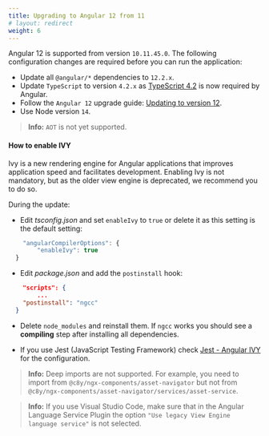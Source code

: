 ```yaml
---
title: Upgrading to Angular 12 from 11
# layout: redirect
weight: 6
---
```


Angular 12 is supported from version `10.11.45.0`. The following configuration changes are required before you can run the application:

- Update all `@angular/*` dependencies to `12.2.x`.
- Update `TypeScript` to version `4.2.x` as [TypeScript 4.2](https://devblogs.microsoft.com/typescript/announcing-typescript-4-2/) is now required by Angular.
- Follow the `Angular 12` upgrade guide: [Updating to version 12](https://v12.angular.io/guide/updating-to-version-12).
- Use Node version `14`.

> **Info:** `AOT` is not yet supported.

#### How to enable IVY

Ivy is a new rendering engine for Angular applications that improves application speed and facilitates development. Enabling Ivy is not mandatory, but as the older view engine is deprecated, we recommend you to do so.

During the update:

- Edit _tsconfig.json_ and set `enableIvy` to `true` or delete it as this setting is the default setting:

```javascript
    "angularCompilerOptions": {
        "enableIvy": true
  }
```

- Edit _package.json_ and add the `postinstall` hook:

```json
    "scripts": {
        ...
    "postinstall": "ngcc"
  }
```

- Delete `node_modules` and reinstall them. If `ngcc` works you should see a **compiling** step after installing all dependencies.

- If you use Jest (JavaScript Testing Framework) check [Jest - Angular IVY](https://thymikee.github.io/jest-preset-angular/docs/guides/angular-ivy) for the configuration.

> **Info:** Deep imports are not supported. For example, you need to import from `@c8y/ngx-components/asset-navigator` but not from `@c8y/ngx-components/asset-navigator/services/asset-service`.

> **Info:** If you use Visual Studio Code, make sure that in the Angular Language Service Plugin the option `"Use legacy View Engine language service"` is not selected.
